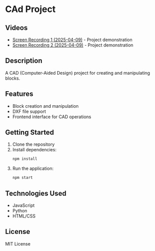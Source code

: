 
# CAd Project

## Videos
- [Screen Recording 1 (2025-04-09)](videos/Screen%20Recording%202025-04-09%20190048.mp4) - Project demonstration
- [Screen Recording 2 (2025-04-09)](videos/Screen%20Recording%202025-04-09%20190300.mp4) - Project demonstration

## Description
A CAD (Computer-Aided Design) project for creating and manipulating blocks.

## Features
- Block creation and manipulation
- DXF file support
- Frontend interface for CAD operations

## Getting Started
1. Clone the repository
2. Install dependencies:
   ```bash
   npm install
   ```
3. Run the application:
   ```bash
   npm start
   ```

## Technologies Used
- JavaScript
- Python
- HTML/CSS

## License
MIT License
